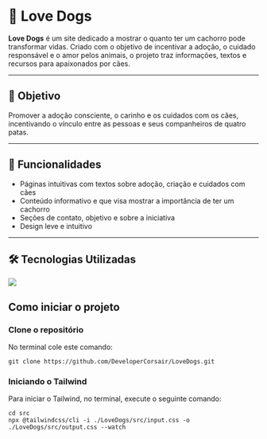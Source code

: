 # 🐾 Love Dogs

**Love Dogs** é um site dedicado a mostrar o quanto ter um cachorro pode transformar vidas. Criado com o objetivo de incentivar a adoção, o cuidado responsável e o amor pelos animais, o projeto traz informações, textos e recursos para apaixonados por cães.

---

## 🚀 Objetivo

Promover a adoção consciente, o carinho e os cuidados com os cães, incentivando o vínculo entre as pessoas e seus companheiros de quatro patas.

---

## 🌟 Funcionalidades

- Páginas intuitivas com textos sobre adoção, criação e cuidados com cães
- Conteúdo informativo e que visa mostrar a importância de ter um cachorro
- Seções de contato, objetivo e sobre a iniciativa
- Design leve e intuitivo

---

## 🛠️ Tecnologias Utilizadas

<div text-align="left">
    <img src="https://skillicons.dev/icons?i=html,css,bootstrap,git,github"/>
</div>


## Como iniciar o projeto

### Clone o repositório

No terminal cole este comando:

```
git clone https://github.com/DeveloperCorsair/LoveDogs.git
```

### Iniciando o Tailwind
Para iniciar o Tailwind, no terminal, execute o seguinte comando:

```
cd src
npx @tailwindcss/cli -i ./LoveDogs/src/input.css -o ./LoveDogs/src/output.css --watch
```